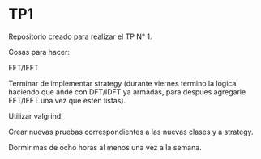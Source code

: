 # TP1
Repositorio creado para realizar el TP N° 1.


Cosas para hacer: 

FFT/IFFT

Terminar de implementar strategy (durante viernes termino la lógica haciendo que ande con DFT/IDFT ya armadas, para despues agregarle FFT/IFFT una vez que estén listas).

Utilizar valgrind.

Crear nuevas pruebas correspondientes a las nuevas clases y a strategy.

Dormir mas de ocho horas al menos una vez a la semana.
